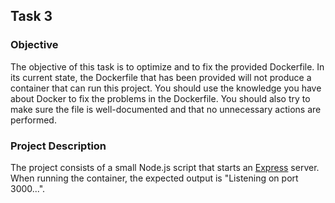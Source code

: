
## Task 3

### Objective

The objective of this task is to optimize and to fix the provided Dockerfile. In its current state, the Dockerfile that has been provided will not produce a container that can run this project. You should use the knowledge you have about Docker to fix the problems in the Dockerfile. You should also try to make sure the file is well-documented and that no unnecessary actions are performed.

### Project Description

The project consists of a small Node.js script that starts an [Express](http://expressjs.com/) server. When running the container, the expected output is "Listening on port 3000...".
